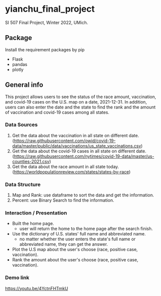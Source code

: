 # yianchu_final_project
SI 507 Final Project, Winter 2022, UMich.


## Package
Install the requirement packages by pip
- Flask
- pandas
- plotly

## General info
This project allows users to see the status of the race amount, vaccination, and covid-19 cases on the U.S. map on a date, 2021-12-31. In addition, users can also enter the date and the state to find the rank and the amount of vaccination and covid-19 cases among all states. 




### Data Sources
1. Get the data about the vaccination in all state on different date.
(https://raw.githubusercontent.com/owid/covid-19-data/master/public/data/vaccinations/us_state_vaccinations.csv)
2. Get the data about the covid-19 cases in all state on different date.
(https://raw.githubusercontent.com/nytimes/covid-19-data/master/us-counties-2021.csv)
3. Get the data about the race amount in all state today.
(https://worldpopulationreview.com/states/states-by-race)

### Data Structure
1. Map and Rank: use dataframe to sort the data and get the information.
2. Percent: use Binary Search to find the information.


### Interaction / Presentation
- Built the home page.
  - user will return the home to the home page after the search finish.
- Use the dictionary of U.S. states' full name and abbreviated name.
  - no matter whether the user enters the state's full name or abbreviated name, they can get the answer.
- Plot the U.S map about the user's choose (race, positive case, vaccination).
- Rank the amount about the user's choose (race, positive case, vaccination).

### Demo link
https://youtu.be/4YctnFHTmkU


